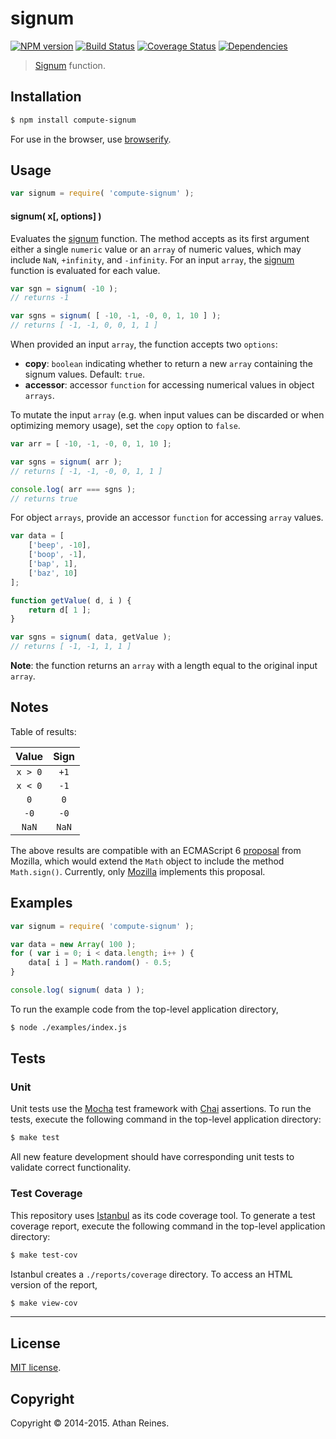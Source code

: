 signum
===
[![NPM version][npm-image]][npm-url] [![Build Status][travis-image]][travis-url] [![Coverage Status][coveralls-image]][coveralls-url] [![Dependencies][dependencies-image]][dependencies-url]

> [Signum](http://en.wikipedia.org/wiki/Sign_function) function.


## Installation

``` bash
$ npm install compute-signum
```

For use in the browser, use [browserify](https://github.com/substack/node-browserify).


## Usage

``` javascript
var signum = require( 'compute-signum' );
```

#### signum( x[, options] )

Evaluates the [signum](http://en.wikipedia.org/wiki/Sign_function) function. The method accepts as its first argument either a single `numeric` value or an `array` of numeric values, which may include `NaN`, `+infinity`, and `-infinity`. For an input `array`, the [signum](http://en.wikipedia.org/wiki/Sign_function) function is evaluated for each value.

``` javascript
var sgn = signum( -10 );
// returns -1

var sgns = signum( [ -10, -1, -0, 0, 1, 10 ] );
// returns [ -1, -1, 0, 0, 1, 1 ]
```

When provided an input `array`, the function accepts two `options`:

*  __copy__: `boolean` indicating whether to return a new `array` containing the signum values. Default: `true`.
*  __accessor__: accessor `function` for accessing numerical values in object `arrays`.

To mutate the input `array` (e.g. when input values can be discarded or when optimizing memory usage), set the `copy` option to `false`.

``` javascript
var arr = [ -10, -1, -0, 0, 1, 10 ];

var sgns = signum( arr );
// returns [ -1, -1, -0, 0, 1, 1 ]

console.log( arr === sgns );
// returns true
```

For object `arrays`, provide an accessor `function` for accessing `array` values.

``` javascript
var data = [
	['beep', -10],
	['boop', -1],
	['bap', 1],
	['baz', 10]
];

function getValue( d, i ) {
	return d[ 1 ];
}

var sgns = signum( data, getValue );
// returns [ -1, -1, 1, 1 ]
```

__Note__: the function returns an `array` with a length equal to the original input `array`.




## Notes

Table of results:

Value | Sign  
:---: | :---: |
`x > 0` | `+1`
`x < 0` | `-1`
`0` | `0`
`-0` | `-0`
`NaN` | `NaN`

The above results are compatible with an ECMAScript 6 [proposal](http://people.mozilla.org/~jorendorff/es6-draft.html#sec-math.sign) from Mozilla, which would extend the `Math` object to include the method `Math.sign()`. Currently, only [Mozilla](https://developer.mozilla.org/en-US/docs/Web/JavaScript/Reference/Global_Objects/Math/sign) implements this proposal.



## Examples

``` javascript
var signum = require( 'compute-signum' );

var data = new Array( 100 );
for ( var i = 0; i < data.length; i++ ) {
	data[ i ] = Math.random() - 0.5;
}

console.log( signum( data ) );
```

To run the example code from the top-level application directory,

``` bash
$ node ./examples/index.js
```



## Tests

### Unit

Unit tests use the [Mocha](http://mochajs.org) test framework with [Chai](http://chaijs.com) assertions. To run the tests, execute the following command in the top-level application directory:

``` bash
$ make test
```

All new feature development should have corresponding unit tests to validate correct functionality.


### Test Coverage

This repository uses [Istanbul](https://github.com/gotwarlost/istanbul) as its code coverage tool. To generate a test coverage report, execute the following command in the top-level application directory:

``` bash
$ make test-cov
```

Istanbul creates a `./reports/coverage` directory. To access an HTML version of the report,

``` bash
$ make view-cov
```


---
## License

[MIT license](http://opensource.org/licenses/MIT).


## Copyright

Copyright &copy; 2014-2015. Athan Reines.


[npm-image]: http://img.shields.io/npm/v/compute-signum.svg
[npm-url]: https://npmjs.org/package/compute-signum

[travis-image]: http://img.shields.io/travis/compute-io/signum/master.svg
[travis-url]: https://travis-ci.org/compute-io/signum

[coveralls-image]: https://img.shields.io/coveralls/compute-io/signum/master.svg
[coveralls-url]: https://coveralls.io/r/compute-io/signum?branch=master

[dependencies-image]: http://img.shields.io/david/compute-io/signum.svg
[dependencies-url]: https://david-dm.org/compute-io/signum

[dev-dependencies-image]: http://img.shields.io/david/dev/compute-io/signum.svg
[dev-dependencies-url]: https://david-dm.org/dev/compute-io/signum

[github-issues-image]: http://img.shields.io/github/issues/compute-io/signum.svg
[github-issues-url]: https://github.com/compute-io/signum/issues
